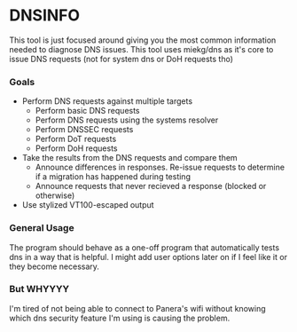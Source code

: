 # DNSINFO
This tool is just focused around giving you the most common information needed to diagnose DNS issues.
This tool uses miekg/dns as it's core to issue DNS requests (not for system dns or DoH requests tho) 

### Goals
* Perform DNS requests against multiple targets
    * Perform basic DNS requests
    * Perform DNS requests using the systems resolver
    * Perform DNSSEC requests
    * Perform DoT requests
    * Perform DoH requests
* Take the results from the DNS requests and compare them
    * Announce differences in responses. Re-issue requests to determine 
    if a migration has happened during testing
    * Announce requests that never recieved a response (blocked or otherwise)
* Use stylized VT100-escaped output

### General Usage
The program should behave as a one-off program that automatically tests dns in a way that is helpful.
I might add user options later on if I feel like it or they become necessary.

### But WHYYYY
I'm tired of not being able to connect to Panera's wifi without knowing which dns 
security feature I'm using is causing the problem.
